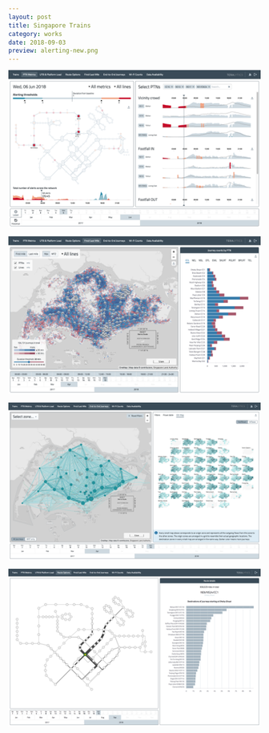 ```yaml
---
layout: post
title: Singapore Trains
category: works
date: 2018-09-03
preview: alerting-new.png
---
```


![](alerting-new.png)

![](first-mile.png)

![](od-2.png)

![](route-options.png)
